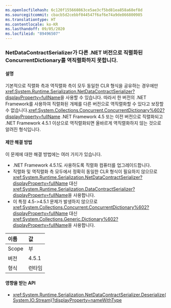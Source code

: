 ```yaml
---
ms.openlocfilehash: 6c120f155660863ce5ae3cf5bd81ea858a68ef8d
ms.sourcegitcommit: cbacb5d2cebbf044547f6af6e74a9de866800985
ms.translationtype: HT
ms.contentlocale: ko-KR
ms.lasthandoff: 09/05/2020
ms.locfileid: "89496507"
---
```

### <a name="netdatacontractserializer-fails-to-deserialize-a-concurrentdictionary-serialized-with-a-different-net-version"></a>NetDataContractSerializer가 다른 .NET 버전으로 직렬화된 ConcurrentDictionary를 역직렬화하지 못합니다.

#### <a name="details"></a>설명

기본적으로 직렬화 측과 역직렬화 측이 모두 동일한 CLR 형식을 공유하는 경우에만 <xref:System.Runtime.Serialization.NetDataContractSerializer?displayProperty=fullName>을 사용할 수 있습니다. 따라서 한 버전의 .NET Framework를 사용하여 직렬화된 개체를 다른 버전으로 역직렬화할 수 있다고 보장할 수 없습니다.<xref:System.Collections.Concurrent.ConcurrentDictionary%602?displayProperty=fullName> .NET Framework 4.5 또는 이전 버전으로 직렬화되고 .NET Framework 4.5.1 이상으로 역직렬화되면 올바르게 역직렬화하지 않는 것으로 알려진 형식입니다.

#### <a name="suggestion"></a>제안 해결 방법

이 문제에 대한 해결 방법에는 여러 가지가 있습니다.<ul><li>.NET Framework 4.5.1도 사용하도록 직렬화 컴퓨터를 업그레이드합니다.</li><li>직렬화 및 역직렬화 측 모두에서 정확히 동일한 CLR 형식이 필요하지 않으므로 <xref:System.Runtime.Serialization.NetDataContractSerializer?displayProperty=fullName> 대신 <xref:System.Runtime.Serialization.DataContractSerializer?displayProperty=fullName>을 사용합니다.</li><li>이 특정 4.5-&gt;4.5.1 문제가 발생하지 않으므로 <xref:System.Collections.Concurrent.ConcurrentDictionary%602?displayProperty=fullName> 대신 <xref:System.Collections.Generic.Dictionary%602?displayProperty=fullName>을 사용합니다.</li></ul>

| 이름    | 값       |
|:--------|:------------|
| Scope   |부|
|버전|4.5.1|
|형식|런타임|

#### <a name="affected-apis"></a>영향을 받는 API

- <xref:System.Runtime.Serialization.NetDataContractSerializer.Deserialize(System.IO.Stream)?displayProperty=nameWithType>

<!--

#### Affected APIs

- `M:System.Runtime.Serialization.NetDataContractSerializer.Deserialize(System.IO.Stream)`

-->
